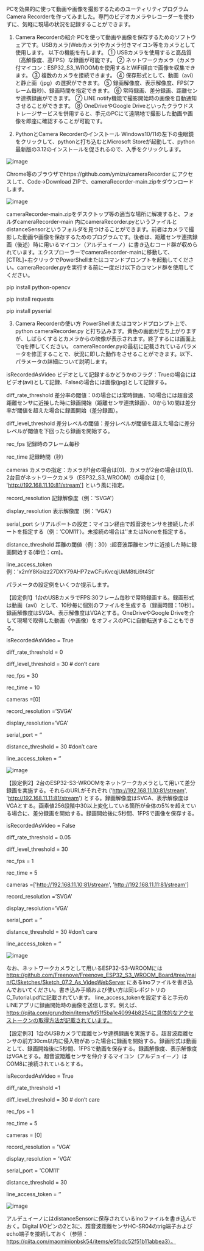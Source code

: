 PCを効果的に使って動画や画像を撮影するためのユーティリティプログラムCamera Recorderを作ってみました。専門のビデオカメラやレコーダーを使わずに、気軽に現場の状況を記録することができます。

1.	Camera Recorderの紹介
PCを使って動画や画像を保存するためのソフトウェアです。USBカメラ(Webカメラ)やカメラ付きマイコン等をカメラとして使用します。
以下の機能を有します。
①	USBカメラを使用すると高品質（高解像度、高FPS）な録画が可能です。
②	ネットワークカメラ（カメラ付マイコン：ESP32_S3_WROOM)を使用するとWiFi経由で画像を収集できます。
③	複数のカメラを接続できます。
④	保存形式として、動画（avi）と静止画（jpg）の選択ができます。
⑤	録画解像度、表示解像度、FPS(フレーム毎秒)、録画時間を指定できます。
⑥	常時録画、差分録画、距離センサ連携録画ができます。
⑦	LINE notify機能で撮影開始時の画像を自動通知させることができます。
⑧	OneDriveやGoogle Driveといったクラウドストレージサービスを併用すると、手元のPCにて遠隔地で撮影した動画や画像を即座に確認することが可能です。

2.	PythonとCamera Recorderのインストール
Windows10/11の左下の虫眼鏡をクリックして、pythonと打ち込むとMicrosoft Storeが起動して、python最新版の3.12のインストールを促されるので、入手をクリックします。

![image](https://github.com/ymizu/cameraRecorder/assets/22882526/759134d0-3983-4331-8cb7-ca9193e19eb2)

Chrome等のブラウザでhttps://github.com/ymizu/cameraRecorder にアクセスして、Code→Download ZIPで、cameraRecorder-main.zipをダウンロードします。

![image](https://github.com/ymizu/cameraRecorder/assets/22882526/63636ed8-8627-401d-a144-3473ba732b2a)

cameraRecorder-main.zipをデスクトップ等の適当な場所に解凍すると、フォルダcameraRecorder-main 内にcameraRecorder.pyというファイルとdistanceSensorというフォルダを見つけることができます。前者はカメラで撮影した動画や画像を保存するためのプログラムです。後者は、距離センサ連携録画（後述）時に用いるマイコン（アルデュイーノ）に書き込むコード群が収められています。エクスプローラーでcameraRecorder-mainに移動して、[CTRL]+右クリックでPowerShellまたはコマンドプロンプトを起動してください。cameraRecorder.pyを実行する前に一度だけ以下のコマンド群を使用してください。

pip install python-opencv

pip install requests

pip install pyserial

3.	Camera Recorderの使い方
PowerShellまたはコマンドプロンプト上で、
python cameraRecorder.py
と打ち込みます。黄色の画面が立ち上がりますが、しばらくするとカメラからの映像が表示されます。終了するには画面上でqを押してください。
cameraRecorder.pyの最初に記載されているパラメータを修正することで、状況に即した動作をさせることができます。以下、パラメータの詳細について説明します。

isRecordedAsVideo  	ビデオとして記録するかどうかのフラグ：Trueの場合にはビデオ(avi)として記録、Falseの場合には画像(jpg)として記録する。

diff_rate_threshold	差分率の閾値：0の場合には常時録画、1の場合には超音波距離センサに近接した時に録画開始（距離センサ連携録画）、0から1の間は差分率が閾値を超えた場合に録画開始（差分録画）。

diff_level_threshold	差分レベルの閾値：差分レベルが閾値を超えた場合に差分レベルが閾値を下回ったら録画を開始する。

rec_fps	記録時のフレーム毎秒

rec_time	記録時間（秒）

cameras	カメラの指定：カメラが1台の場合は[0]、カメラが2台の場合は[0,1]、2台目がネットワークカメラ（ESP32_S3_WROOM）の場合は [ 0, 'http://192.168.11.10:81/stream'] という風に指定。

record_resolution	記録解像度（例：'SVGA'）

display_resolution	表示解像度（例：'VGA'）

serial_port	シリアルポートの設定：マイコン経由で超音波センサを接続したポートを指定する（例：’COM11’）。未接続の場合は’’またはNoneを指定する。

distance_threshold	距離の閾値（例：30）:超音波距離センサに近接した時に録画開始する(単位：cm)。

line_access_token	例：'x2mY8Koizz27DXY79AHP7zwCFuKvcqjUkM8tLi9t4St'

パラメータの設定例をいくつか提示します。

【設定例1】1台のUSBカメラでFPS:30フレーム毎秒で常時録画する。録画形式は動画（avi）として、10秒毎に個別のファイルを生成する（録画時間：10秒）。録画解像度はSVGA、表示解像度はVGAとする。OneDriveやGoogle Driveを介して現場で取得した動画（や画像）をオフィスのPCに自動転送することもできる。

isRecordedAsVideo = True

diff_rate_threshold = 0

diff_level_threshold = 30 # don’t care

rec_fps = 30

rec_time = 10

cameras =[0]

record_resolution =’SVGA’

display_resolution=’VGA’

serial_port = ‘’

distance_threshold = 30 #don’t care

line_access_token = ‘’

![image](https://github.com/ymizu/cameraRecorder/assets/22882526/8ff43c93-3105-4bd8-9caf-a8ee62afee80)

【設定例2】2台のESP32-S3-WROOMをネットワークカメラとして用いて差分録画を実施する。それらのURLがそれぞれ ('http://192.168.11.10:81/stream', 'http://192.168.11.11:81/stream') とする。録画解像度はSVGA、表示解像度はVGAとする。画素値256段階中30以上変化している箇所が全体の5%を超えている場合に、差分録画を開始する。録画開始後に5秒間、1FPSで画像を保存する。

isRecordedAsVideo = False

diff_rate_threshold = 0.05

diff_level_threshold = 30

rec_fps = 1

rec_time = 5

cameras =['http://192.168.11.10:81/stream', 'http://192.168.11.11:81/stream']

record_resolution =’SVGA’

display_resolution=’VGA’

serial_port = ‘’

distance_threshold = 30 #don’t care

line_access_token = ‘’

![image](https://github.com/ymizu/cameraRecorder/assets/22882526/423d5a6a-9e7b-47fd-8209-c6d3df85a8a5)

なお、ネットワークカメラとして用いるESP32-S3-WROOMには https://github.com/Freenove/Freenove_ESP32_S3_WROOM_Board/tree/main/C/Sketches/Sketch_07.2_As_VideoWebServer にあるinoファイルを書き込んでおいてください。書き込み手順および使い方は同レポジトリのC_Tutorial.pdfに記載されています。
line_access_tokenを設定すると手元のLINEアプリに録画開始時の画像を送信します。例えば、https://qiita.com/grundtein/items/fd51f5ba1e40994b8254に具体的なアクセストークンの取得方法が記載されています。

【設定例3】1台のUSBカメラで距離センサ連携録画を実施する。超音波距離センサの前方30cm以内に侵入物があった場合に録画を開始する。録画形式は動画として、録画開始後に5秒間、1FPSで動画を保存する。録画解像度、表示解像度はVGAとする。超音波距離センサを仲介するマイコン（アルデュイーノ）はCOM8に接続されているとする。

isRecordedAsVideo = True

diff_rate_threshold =1

diff_level_threshold = 30 # don’t care

rec_fps = 1

rec_time = 5

cameras = [0]

record_resolution = 'VGA'

display_resolution = 'VGA'

serial_port = 'COM11'

distance_threshold = 30

line_access_token = ‘’

![image](https://github.com/ymizu/cameraRecorder/assets/22882526/418754d3-551f-4570-bf76-eeb3fa1f147a)

アルデュイーノにはdistanceSensorに保存されているinoファイルを書き込んでおく。Digital I/Oピンの2と3に、超音波距離センサHC-SR04のtrig端子およびecho端子を接続しておく（参照：https://qiita.com/maominionbsk54/items/e5fbdc52f51b11abbea3）。
